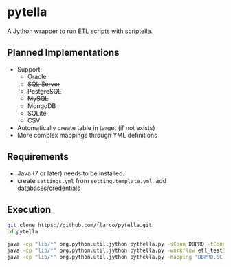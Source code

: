 # pytella
A Jython wrapper to run ETL scripts with scriptella.

## Planned Implementations
  - Support:
    - Oracle
    - ~~SQL Server~~
    - ~~PostgreSQL~~
    - ~~MySQL~~
    - MongoDB
    - SQLite
    - CSV
  - Automatically create table in target (if not exists)
  - More complex mappings through YML definitions

## Requirements
- Java (7 or later) needs to be installed.
- create `settings.yml` from `setting.template.yml`, add databases/credentials

## Execution

```bash
git clone https://github.com/flarco/pytella.git
cd pytella

java -cp "lib/*" org.python.util.jython pythella.py -sConn DBPRD -tConn DBDEV -sTable SC.TABLE1 -tTable SS.TABLE2 -truncate -showDetails
java -cp "lib/*" org.python.util.jython pythella.py -workflow etl_test1.yml -showDetails -batchSize 50000
java -cp "lib/*" org.python.util.jython pythella.py -mapping "DBPRD.SC.TABLE1:STGDEV.DBDEV.SS.TABLE2" -truncate -showDetails -batchSize 50000

```
